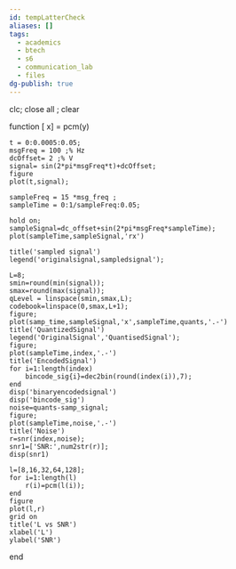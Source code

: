 ```yaml
---
id: tempLatterCheck
aliases: []
tags:
  - academics
  - btech
  - s6
  - communication_lab
  - files
dg-publish: true
---
```

clc; close all ; clear

function [ x]  = pcm(y)

    t = 0:0.0005:0.05;
    msgFreq = 100 ;% Hz
    dcOffset= 2 ;% V
    signal= sin(2*pi*msgFreq*t)+dcOffset;
    figure
    plot(t,signal);

    sampleFreq = 15 *msg_freq ;
    sampleTime = 0:1/sampleFreq:0.05;

    hold on;
    sampleSignal=dc_offset+sin(2*pi*msgFreq*sampleTime);
    plot(sampleTime,sampleSignal,'rx')

    title('sampled signal')
    legend('originalsignal,sampledsignal');

    L=8;
    smin=round(min(signal)); 
    smax=round(max(signal));
    qLevel = linspace(smin,smax,L);
    codebook=linspace(0,smax,L+1);
    figure;
    plot(samp_time,sampleSignal,'x',sampleTime,quants,'.-')
    title('QuantizedSignal')
    legend('OriginalSignal','QuantisedSignal');
    figure;
    plot(sampleTime,index,'.-')
    title('EncodedSignal')
    for i=1:length(index)
        bincode_sig{i}=dec2bin(round(index(i)),7);
    end
    disp('binaryencodedsignal')
    disp('bincode_sig')
    noise=quants-samp_signal;
    figure;
    plot(sampleTime,noise,'.-')
    title('Noise')
    r=snr(index,noise);
    snr1=['SNR:',num2str(r)];
    disp(snr1)

    l=[8,16,32,64,128];
    for i=1:length(l)
        r(i)=pcm(l(i));
    end
    figure
    plot(l,r)
    grid on
    title('L vs SNR')
    xlabel('L')
    ylabel('SNR')
end

